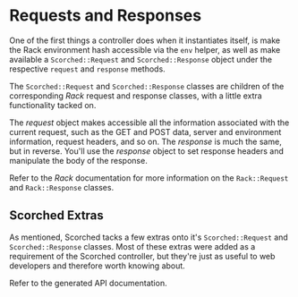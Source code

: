 Requests and Responses
======================
One of the first things a controller does when it instantiates itself, is make the Rack environment hash accessible via the ``env`` helper, as well as make available a ``Scorched::Request`` and ``Scorched::Response`` object under the respective ``request`` and ``response`` methods.

The ``Scorched::Request`` and ``Scorched::Response`` classes are children of the corresponding _Rack_ request and response classes, with a little extra functionality tacked on.

The _request_ object makes accessible all the information associated with the current request, such as the GET and POST data, server and environment information, request headers, and so on. The _response_ is much the same, but in reverse. You'll use the _response_ object to set response headers and manipulate the body of the response.

Refer to the _Rack_ documentation for more information on the ``Rack::Request`` and ``Rack::Response`` classes.


Scorched Extras
---------------
As mentioned, Scorched tacks a few extras onto it's ``Scorched::Request`` and ``Scorched::Response`` classes. Most of these extras were added as a requirement of the Scorched controller, but they're just as useful to web developers and therefore worth knowing about.

Refer to the generated API documentation.